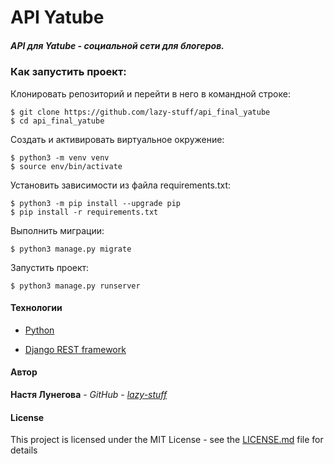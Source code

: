 # API Yatube
 

##### API для Yatube - социальной сети для блогеров.

### Как запустить проект:

Клонировать репозиторий и перейти в него в командной строке:

```
$ git clone https://github.com/lazy-stuff/api_final_yatube
$ cd api_final_yatube
```
Cоздать и активировать виртуальное окружение:

```
$ python3 -m venv venv
$ source env/bin/activate
```

Установить зависимости из файла requirements.txt:

```
$ python3 -m pip install --upgrade pip
$ pip install -r requirements.txt
```

Выполнить миграции:

```
$ python3 manage.py migrate
```

Запустить проект:

```
$ python3 manage.py runserver
```
#### Технологии
  
* [Python](https://www.python.org)

* [Django REST framework](https://www.django-rest-framework.org)

#### Автор

**Настя Лунегова** - *GitHub* - *[lazy-stuff](https://github.com/lazy-stuff)*

#### License

This project is licensed under the MIT License - see the [LICENSE.md](LICENSE.md) file for details